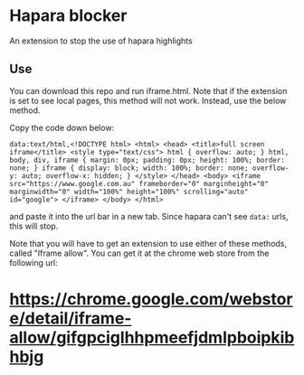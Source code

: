 # Hapara blocker
An extension to stop the use of hapara highlights
## Use
You can download this repo and run iframe.html.
Note that if the extension is set to see local pages, this method will not work. Instead, use the below method.   

Copy the code down below:
                                    
`data:text/html,<!DOCTYPE html> <html> <head> <title>full screen iframe</title> <style type="text/css"> html { overflow: auto; } html, body, div, iframe { margin: 0px; padding: 0px; height: 100%; border: none; } iframe { display: block; width: 100%; border: none; overflow-y: auto; overflow-x: hidden; } </style> </head> <body> <iframe src="https://www.google.com.au" frameborder="0" marginheight="0" marginwidth="0" width="100%" height="100%" scrolling="auto" id="google"> </iframe> </body> </html>`

and paste it into the url bar in a new tab.
Since hapara can't see `data:` urls, this will stop. 

Note that you will have to get an extension to use either of these methods, called "Iframe allow". You can get it at the chrome web store from the following url:
# https://chrome.google.com/webstore/detail/iframe-allow/gifgpciglhhpmeefjdmlpboipkibhbjg
